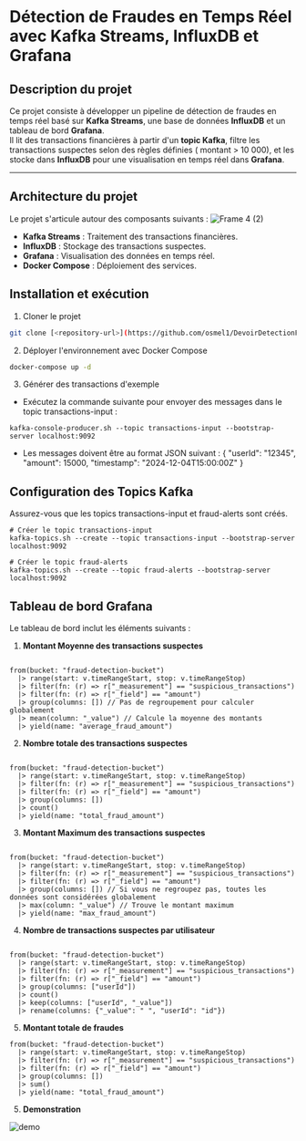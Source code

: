 # Détection de Fraudes en Temps Réel avec Kafka Streams, InfluxDB et Grafana

##  Description du projet  
Ce projet consiste à développer un pipeline de détection de fraudes en temps réel basé sur **Kafka Streams**, une base de données **InfluxDB** et un tableau de bord **Grafana**.  
Il lit des transactions financières à partir d'un **topic Kafka**, filtre les transactions suspectes selon des règles définies ( montant > 10 000), et les stocke dans **InfluxDB** pour une visualisation en temps réel dans **Grafana**.

---

##  Architecture du projet  

Le projet s'articule autour des composants suivants :
![Frame 4 (2)](https://github.com/user-attachments/assets/c62260f6-0f24-4e8f-8b18-f9ad85399399)


- **Kafka Streams** : Traitement des transactions financières.
- **InfluxDB** : Stockage des transactions suspectes.
- **Grafana** : Visualisation des données en temps réel.
- **Docker Compose** : Déploiement des services.
  

## Installation et exécution
1. Cloner le projet
   
```bash
git clone [<repository-url>](https://github.com/osmel1/DevoirDetectionFraudesKafka.git)

```

2. Déployer l'environnement avec Docker Compose
```bash
docker-compose up -d

```

3. Générer des transactions d'exemple
-  Exécutez la commande suivante pour envoyer des messages dans le topic transactions-input :
```
kafka-console-producer.sh --topic transactions-input --bootstrap-server localhost:9092 
```
-  Les messages doivent être au format JSON suivant : 
   {
    "userId": "12345",
    "amount": 15000,
    "timestamp": "2024-12-04T15:00:00Z"
   }


## Configuration des Topics Kafka
Assurez-vous que les topics transactions-input et fraud-alerts sont créés.
```
# Créer le topic transactions-input
kafka-topics.sh --create --topic transactions-input --bootstrap-server localhost:9092

# Créer le topic fraud-alerts
kafka-topics.sh --create --topic fraud-alerts --bootstrap-server localhost:9092

```
## Tableau de bord Grafana
Le tableau de bord inclut les éléments suivants :

1. **Montant Moyenne des transactions suspectes**

```

from(bucket: "fraud-detection-bucket")
  |> range(start: v.timeRangeStart, stop: v.timeRangeStop)
  |> filter(fn: (r) => r["_measurement"] == "suspicious_transactions")
  |> filter(fn: (r) => r["_field"] == "amount")
  |> group(columns: []) // Pas de regroupement pour calculer globalement
  |> mean(column: "_value") // Calcule la moyenne des montants
  |> yield(name: "average_fraud_amount")

```

2. **Nombre totale des transactions suspectes**
```

from(bucket: "fraud-detection-bucket")
  |> range(start: v.timeRangeStart, stop: v.timeRangeStop)
  |> filter(fn: (r) => r["_measurement"] == "suspicious_transactions")
  |> filter(fn: (r) => r["_field"] == "amount")
  |> group(columns: [])
  |> count()
  |> yield(name: "total_fraud_amount")
```
3. **Montant Maximum des transactions suspectes**

```

from(bucket: "fraud-detection-bucket")
  |> range(start: v.timeRangeStart, stop: v.timeRangeStop)
  |> filter(fn: (r) => r["_measurement"] == "suspicious_transactions")
  |> filter(fn: (r) => r["_field"] == "amount")
  |> group(columns: []) // Si vous ne regroupez pas, toutes les données sont considérées globalement
  |> max(column: "_value") // Trouve le montant maximum
  |> yield(name: "max_fraud_amount")

```

4. **Nombre de transactions suspectes par utilisateur**

```

from(bucket: "fraud-detection-bucket")
  |> range(start: v.timeRangeStart, stop: v.timeRangeStop)
  |> filter(fn: (r) => r["_measurement"] == "suspicious_transactions")
  |> filter(fn: (r) => r["_field"] == "amount")
  |> group(columns: ["userId"])
  |> count()
  |> keep(columns: ["userId", "_value"])
  |> rename(columns: {"_value": " ", "userId": "id"})

```


5. **Montant totale de fraudes**

```
from(bucket: "fraud-detection-bucket")
  |> range(start: v.timeRangeStart, stop: v.timeRangeStop)
  |> filter(fn: (r) => r["_measurement"] == "suspicious_transactions")
  |> filter(fn: (r) => r["_field"] == "amount")
  |> group(columns: [])
  |> sum()
  |> yield(name: "total_fraud_amount")
```

5. **Demonstration**

![demo](https://github.com/user-attachments/assets/4c1b3599-5c43-477a-911e-b8c90ce2f168)

